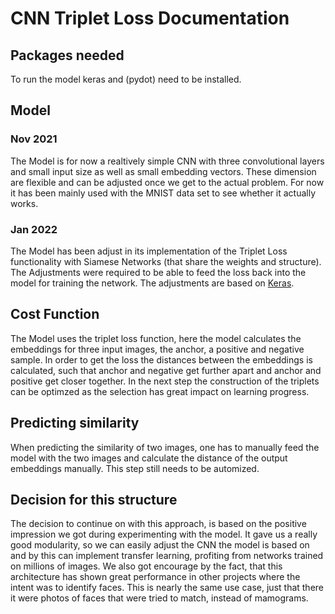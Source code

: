 # CNN Triplet Loss Documentation

## Packages needed
To run the model keras and (pydot) need to be installed.

## Model
### Nov 2021
The Model is for now a realtively simple CNN with three convolutional layers and small input size as well as small embedding vectors. These dimension are flexible and can be adjusted once we get to the actual problem. For now it has been mainly used with the MNIST data set to see whether it actually works.

### Jan 2022
The Model has been adjust in its implementation of the Triplet Loss functionality with Siamese Networks (that share the weights and structure). The Adjustments were required to be able to feed the loss back into the model for training the network. The adjustments are based on [Keras](https://keras.io/examples/vision/siamese_network/).

## Cost Function
The Model uses the triplet loss function, here the model calculates the embeddings for three input images, the anchor, a positive and negative sample. In order to get the loss the distances between the embeddings is calculated, such that anchor and negative get further apart and anchor and positive get closer together. In the next step the construction of the triplets can be optimzed as the  selection has great impact on learning progress.

## Predicting similarity 
When predicting the similarity of two images, one has to manually feed the model with the two images and calculate the distance of the output embeddings manually. This step still needs to be automized.

## Decision for this structure
The decision to continue on with this approach, is based on the positive impression we got during experimenting with the model. It gave us a really good modularity, so we can easily adjust the CNN the model is based on and by this can implement transfer learning, profiting from networks trained on millions of images. We also got encourage by the fact, that this architecture has shown great performance in other projects where the intent was to identify faces. This is nearly the same use case, just that there it were photos of faces that were tried to match, instead of mamograms.
